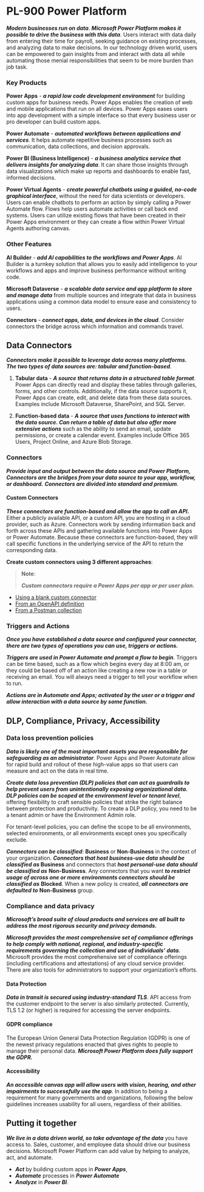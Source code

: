 # PL-900 Power Platform

***Modern businesses run on data***. ***Microsoft Power Platform makes it possible to drive the business with this data***. Users interact with data daily from entering their time for payroll, seeking guidance on existing processes, and analyzing data to make decisions. In our technology driven world, users can be empowered to gain insights from and interact with data all while automating those menial responsibilities that seem to be more burden than job task. 

### Key Products

**Power Apps** - ***a rapid low code development environment*** for building custom apps for business needs. Power Apps enables the creation of web and mobile applications that run on all devices. Power Apps eases users into app development with a simple interface so that every business user or pro developer can build custom apps.

**Power Automate** - ***automated workflows between applications and services***. It helps automate repetitive business processes such as communication, data collections, and decision approvals.

**Power BI (Business Intelligence)** - ***a business analytics service that delivers insights for analyzing data***. It can share those insights through data visualizations which make up reports and dashboards to enable fast, informed decisions.

**Power Virtual Agents** - ***create powerful chatbots using a guided, no-code graphical interface***, without the need for data scientists or developers. Users can enable chatbots to perform an action by simply calling a Power Automate flow. Flows help users automate activities or call back end systems. Users can utilize existing flows that have been created in their Power Apps environment or they can create a flow within Power Virtual Agents authoring canvas.

### Other Features

**AI Builder** - ***add AI capabilities to the workflows and Power Apps***. AI Builder is a turnkey solution that allows you to easily add intelligence to your workflows and apps and improve business performance without writing code.

**Microsoft Dataverse** - ***a scalable data service and app platform to store and manage data*** from multiple sources and integrate that data in business applications using a common data model to ensure ease and consistency to users. 

**Connectors** - ***connect apps, data, and devices in the cloud***. Consider connectors the bridge across which information and commands travel. 

## Data Connectors

***Connectors make it possible to leverage data across many platforms.*** ***The two types of data sources are: tabular and function-based***. 

1. **Tabular data** - ***A source that returns data in a structured table format***. Power Apps can directly read and display these tables through galleries, forms, and other controls. Additionally, if the data source supports it, Power Apps can create, edit, and delete data from these data sources. Examples include Microsoft Dataverse, SharePoint, and SQL Server.

2. **Function-based data** - ***A source that uses functions to interact with the data source. Can return a table of data but also offer more extensive actions*** such as the ability to send an email, update permissions, or create a calendar event. Examples include Office 365 Users, Project Online, and Azure Blob Storage.

### Connectors

***Provide input and output between the data source and Power Platform, Connectors are the bridges from your data source to your app, workflow, or dashboard.*** ***Connectors are divided into standard and premium***. 

#### Custom Connectors

***These connectors are function-based and allow the app to call an API.*** Either a publicly available API, or a custom API, you are hosting in a cloud provider, such as Azure. Connectors work by sending information back and forth across these APIs and gathering available functions into Power Apps or Power Automate. Because these connectors are function-based, they will call specific functions in the underlying service of the API to return the corresponding data.

**Create custom connectors using 3 different approaches**: 

> **Note**:
>
> ***Custom connectors require a Power Apps per app or per user plan.*** 

- [Using a blank custom connector](https://docs.microsoft.com/en-us/connectors/custom-connectors/define-blank)
- [From an OpenAPI definition](https://docs.microsoft.com/en-us/connectors/custom-connectors/define-openapi-definition)
- [From a Postman collection](https://docs.microsoft.com/en-us/connectors/custom-connectors/define-postman-collection)

### Triggers and Actions

***Once you have established a data source and configured your connector, there are two types of operations you can use, triggers or actions.***

***Triggers are used in Power Automate and prompt a flow to begin***. Triggers can be time based, such as a flow which begins every day at 8:00 am, or they could be based off of an action like creating a new row in a table or receiving an email. You will always need a trigger to tell your workflow when to run.

***Actions are in Automate and Apps; activated by the user or a trigger and allow interaction with a data source by some function.*** 

## DLP, Compliance, Privacy, Accessibility

### Data loss prevention policies

***Data is likely one of the most important assets you are responsible for safeguarding as an administrator***. Power Apps and Power Automate allow for rapid build and rollout of these high-value apps so that users can measure and act on the data in real time. 

***Create data loss prevention (DLP) policies that can act as guardrails to help prevent users from unintentionally exposing organizational data.*** ***DLP policies can be scoped at the environment level or tenant level***, offering flexibility to craft sensible policies that strike the right balance between protection and productivity. To create a DLP policy, you need to be a tenant admin or have the Environment Admin role.

For tenant-level policies, you can define the scope to be all environments, selected environments, or all environments except ones you specifically exclude.

***Connectors can be classified***: **Business** or **Non-Business** in the context of your organization. ***Connectors that host business-use data should be classified as* Business** and connectors that ***host personal-use data should be classified as*** **Non-Business**. Any connectors that you want ***to restrict usage of across one or more environments connectors should be classified as*** **Blocked**. When a new policy is created, ***all connectors are defaulted to*** **Non-Business** group. 

### Compliance and data privacy

***Microsoft’s broad suite of cloud products and services are all built to address the most rigorous security and privacy demands.*** 

***Microsoft provides the most comprehensive set of compliance offerings to help comply with national, regional, and industry-specific requirements governing the collection and use of individuals’ data.*** Microsoft provides the most comprehensive set of compliance offerings (including certifications and attestations) of any cloud service provider. There are also tools for administrators to support your organization’s efforts. 

#### Data Protection

***Data in transit is secured using industry-standard TLS***. API access from the customer endpoint to the server is also similarly protected. Currently, TLS 1.2 (or higher) is required for accessing the server endpoints.

#### GDPR compliance

The European Union General Data Protection Regulation (GDPR) is one of the newest privacy regulations enacted that gives rights to people to manage their personal data. ***Microsoft Power Platform does fully support the GDPR.*** 

#### Accessibility

***An accessible canvas app will allow users with vision, hearing, and other impairments to successfully use the app***. In addition to being a requirement for many governments and organizations, following the below guidelines increases usability for all users, regardless of their abilities. 

## Putting it together

***We live in a data driven world, so take advantage of the data*** you have access to. Sales, customer, and employee data should drive our business decisions. Microsoft Power Platform can add value by helping to analyze, act, and automate. 

- ***Act*** by building custom apps in ***Power Apps***, 
- ***Automate*** processes in ***Power Automate***
- ***Analyze*** in ***Power BI***.

